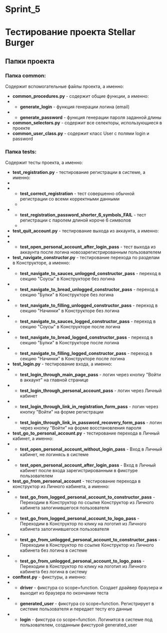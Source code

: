 # Sprint_5
<h1>Тестирование проекта Stellar Burger</h1>
<h2>Папки проекта</h2>
<h3>Папка common:</h3>
Содержит вспомогательные файлы проекта, а именно:

- <b>common_procedures.py</b> - содержит общие функции, а именно:
- - <b>generate_login</b> - функция генерации логина (email)
- - <b>generate_password</b> - функция генерации пароля заданной длины
- <b>common_selectors.py</b> - содержит все селекторы, использующиеся в проекте
- <b>common_user_class.py</b> - содержит класс User с полями login и password

<h3>Папка tests:</h3>
Содержит тесты проекта, а именно:

- <b>test_registration.py</b> - тестирование регистрации в системе, а именно:
- 
- - <b>test_correct_registration</b> - тест совершенно обычной регистрации со всеми корректными данными
  - 
- - <b>test_registration_password_shorter_6_symbols_FAIL</b> - тест регистрации с паролем длиной короче 6 символов
  - 
- <b>test_quit_account.py</b> - тестирование выхода из аккаунта, а именно:
- 
- - <b>test_open_personal_account_after_login_pass</b> - тест выхода из аккаунта после логина новозарегистрированным пользователем
- <b>test_navigate_constructor.py</b> - тестирование перехода по разделам в Конструкторе, а именно:
- - <b>test_navigate_to_sauces_unlogged_constructor_pass</b> - переход в секцию "Соусы" в Конструкторе без логина
- - <b>test_navigate_to_bread_unlogged_constructor_pass</b> - переход в секцию "Булки" в Конструкторе без логина
- - <b>test_navigate_to_filling_unlogged_constructor_pass</b> - переход в секцию "Начинки" в Конструкторе без логина
- - <b>test_navigate_to_sauces_logged_constructor_pass</b> - переход в секцию "Соусы" в Конструкторе после логина
- - <b>test_navigate_to_bread_logged_constructor_pass</b> - переход в секцию "Булки" в Конструкторе после логина
- - <b>test_navigate_to_filling_logged_constructor_pass</b> - переход в секцию "Начинки" в Конструкторе после логина
- <b>test_login.py</b> - тестирование входа, а именно:
- - <b>test_login_through_main_page_pass</b> - логин через кнопку "Войти в аккаунт" на главной странице
- - <b>test_login_through_personal_account_pass</b> - логин через Личный кабинет
- - <b>test_login_through_link_in_registration_form_pass</b> - логин через кнопку "Войти" на форме регистрации
- - <b>test_login_through_link_in_password_recovery_form_pass</b> - логин через кнопку "Войти" на форме восстановления пароля
- <b>test_go_to_personal_account.py</b> - тестирование перехода в Личный кабинет, а именно:
- - <b>test_open_personal_account_without_login_pass</b> - Вход в Личный кабинет, не логинясь в системе
- - <b>test_open_personal_account_after_login_pass</b> - Вход в Личный кабинет после входа зарегистрированным в фикстуре пользователем
- <b>test_go_from_personal_account</b> - тестирование перехода в конструктор из Личного кабинета, а именно:
- - <b>test_go_from_logged_personal_account_to_constructor_pass</b> - Переходим в Конструктор по ссылке Конструктор из Личного кабинета залогинившегося пользователя
- - <b>test_go_from_logged_personal_account_to_logo_pass</b> - Переходим в Конструктор по клику на логотип из Личного кабинета залогинившегося пользователя
- - <b>test_go_from_unlogged_personal_account_to_constructor_pass</b> - Переходим в Конструктор по ссылке Конструктор из Личного кабинета без логина в системе
- - <b>test_go_from_unlogged_personal_account_to_logo_pass</b> - Переходим в Конструктор по клику на логотип из Личного кабинета без логина в систему
- <b>conftest.py</b> - фикстуры, а именно:
- - <b>driver</b> - фикстура со scope=function. Создает драйвер браузера и выходит из браузера по окончании теста
- - <b>generated_user</b> - фикстура со scope=function. Регистрирует в системе пользователя и передает тесту его данные
- - <b>login</b> - фикстура со scope=function. Логинится в системе под пользователем, созданным фикстурой generated_user
